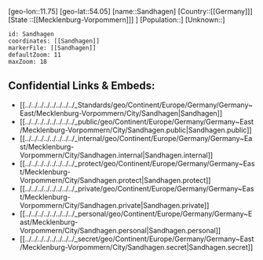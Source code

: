 ﻿---
location: [54.05,11.75]
mapzoom: [7,12] 
mapmarker: city 
type: City
tags:
- geo/City


SpocWebEntityId: 33930
isDeleted: false
confidential: public

---
[geo-lon::11.75]
[geo-lat::54.05]
[name::Sandhagen]
[Country::[[Germany]]]
[State ::[[Mecklenburg-Vorpommern]]] ]
[Population::]
[Unknown::]


```leaflet
id: Sandhagen
coordinates: [[Sandhagen]]
markerFile: [[Sandhagen]]
defaultZoom: 11 
maxZoom: 18
```


## Confidential Links & Embeds: 
- [[../../../../../../../../_Standards/geo/Continent/Europe/Germany/Germany~East/Mecklenburg-Vorpommern/City/Sandhagen|Sandhagen]] 
- [[../../../../../../../../_public/geo/Continent/Europe/Germany/Germany~East/Mecklenburg-Vorpommern/City/Sandhagen.public|Sandhagen.public]] 
- [[../../../../../../../../_internal/geo/Continent/Europe/Germany/Germany~East/Mecklenburg-Vorpommern/City/Sandhagen.internal|Sandhagen.internal]] 
- [[../../../../../../../../_protect/geo/Continent/Europe/Germany/Germany~East/Mecklenburg-Vorpommern/City/Sandhagen.protect|Sandhagen.protect]] 
- [[../../../../../../../../_private/geo/Continent/Europe/Germany/Germany~East/Mecklenburg-Vorpommern/City/Sandhagen.private|Sandhagen.private]] 
- [[../../../../../../../../_personal/geo/Continent/Europe/Germany/Germany~East/Mecklenburg-Vorpommern/City/Sandhagen.personal|Sandhagen.personal]] 
- [[../../../../../../../../_secret/geo/Continent/Europe/Germany/Germany~East/Mecklenburg-Vorpommern/City/Sandhagen.secret|Sandhagen.secret]] 
